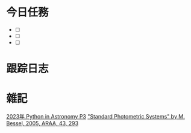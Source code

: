 # 今日任務

- [ ] 
- [ ] 
- [ ] 

# 跟踪日志



# 雜記
[2023年 Python in Astronomy P3](https://www.bilibili.com/video/BV1ds4y1y7ue?p=3&vd_source=72e23b3cedbf2aeeaae025b44e6ef29b)
["Standard Photometric Systems" by M. Bessel, 2005, ARAA, 43, 293](http://www.astro.caltech.edu/~george/ay122/Bessel2005ARAA43p293.pdf)
